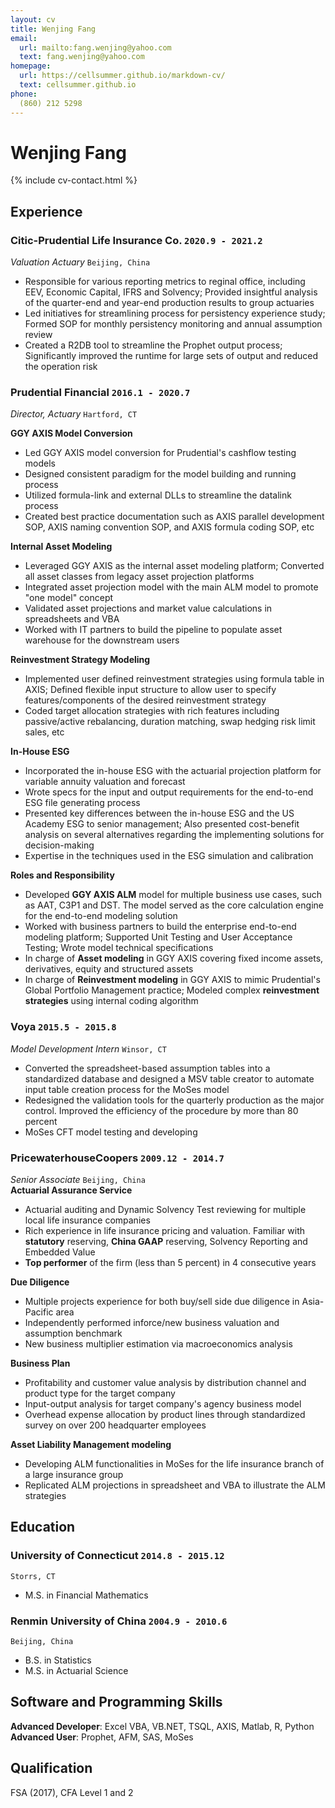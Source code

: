 ```yaml
---
layout: cv
title: Wenjing Fang
email:
  url: mailto:fang.wenjing@yahoo.com
  text: fang.wenjing@yahoo.com
homepage:
  url: https://cellsummer.github.io/markdown-cv/
  text: cellsummer.github.io
phone:
  (860) 212 5298
---
```


# Wenjing **Fang**

<!--
include contact information from the front matter
Supported arguments:
    - homepage: url, text
    - phone
    - email
-->

{% include cv-contact.html %}

## Experience

### **Citic-Prudential Life Insurance Co.** `2020.9 - 2021.2`

_Valuation Actuary_ `Beijing, China` <br>
* Responsible for various reporting metrics to reginal office, including EEV, Economic Capital, IFRS and Solvency; Provided insightful analysis of the quarter-end and year-end production results to group actuaries
* Led initiatives for streamlining process for persistency experience study; Formed SOP for monthly persistency monitoring and annual assumption review 
* Created a R2DB tool to streamline the Prophet output process; Significantly improved the runtime for large sets of output and reduced the operation risk
####  
### **Prudential Financial** `2016.1 - 2020.7`

_Director, Actuary_ `Hartford, CT` <br>

**GGY AXIS Model Conversion**
* Led GGY AXIS model conversion for Prudential's cashflow testing models 
* Designed consistent paradigm for the model building and running process
* Utilized formula-link and external DLLs to streamline the datalink process 
* Created best practice documentation such as AXIS parallel development SOP, AXIS naming convention SOP, and AXIS formula coding SOP, etc

**Internal Asset Modeling**
* Leveraged GGY AXIS as the internal asset modeling platform; Converted all asset classes from legacy asset projection platforms
* Integrated asset projection model with the main ALM model to promote "one model" concept
* Validated asset projections and market value calculations in spreadsheets and VBA
* Worked with IT partners to build the pipeline to populate asset warehouse for the downstream users

**Reinvestment Strategy Modeling**
* Implemented user defined reinvestment strategies using formula table in AXIS; Defined flexible input structure to allow user to specify features/components of the desired reinvestment strategy
* Coded target allocation strategies with rich features including passive/active rebalancing, duration matching, swap hedging risk limit sales, etc

**In-House ESG**
* Incorporated the in-house ESG with the actuarial projection platform for variable annuity valuation and forecast
* Wrote specs for the input and output requirements for the end-to-end ESG file generating process
* Presented key differences between the in-house ESG and the US Academy ESG to senior management; Also presented cost-benefit analysis on several alternatives regarding the implementing solutions for decision-making
* Expertise in the techniques used in the ESG simulation and calibration

**Roles and Responsibility**
* Developed **GGY AXIS ALM** model for multiple business use cases, such as AAT, C3P1 and DST. The model served as the core calculation engine for the end-to-end modeling solution
* Worked with business partners to build the enterprise end-to-end modeling platform; Supported Unit Testing and User Acceptance Testing; Wrote model technical specifications
* In charge of **Asset modeling** in GGY AXIS covering fixed income assets, derivatives, equity and structured assets
* In charge of **Reinvestment modeling** in GGY AXIS to mimic Prudential's Global Portfolio Management practice; Modeled complex **reinvestment strategies** using internal coding algorithm

### **Voya** `2015.5 - 2015.8`

_Model Development Intern_ `Winsor, CT`<br> 
* Converted the spreadsheet-based assumption tables into a standardized database and designed a MSV table creator to automate input table creation process for the MoSes model
* Redesigned the validation tools for the quarterly production as the major control. Improved the efficiency of the procedure by more than 80 percent
* MoSes CFT model testing and developing

### **PricewaterhouseCoopers** `2009.12 - 2014.7`

_Senior Associate_ `Beijing, China`<br> 
**Actuarial Assurance Service**
* Actuarial auditing and Dynamic Solvency Test reviewing for multiple local life insurance companies
* Rich experience in life insurance pricing and valuation. Familiar with **statutory** reserving, **China GAAP** reserving, Solvency Reporting and Embedded Value
* **Top performer** of the firm (less than 5 percent) in 4 consecutive years

**Due Diligence**
* Multiple projects experience for both buy/sell side due diligence in Asia-Pacific area
* Independently performed inforce/new business valuation and assumption benchmark
* New business multiplier estimation via macroeconomics analysis

**Business Plan**
* Profitability and customer value analysis by distribution channel and product type for the target company
* Input-output analysis for target company's agency business model
* Overhead expense allocation by product lines through standardized survey on over 200 headquarter employees

**Asset Liability Management modeling**
* Developing ALM functionalities in MoSes for the life insurance branch of a large insurance group
* Replicated ALM projections in spreadsheet and VBA to illustrate the ALM strategies 


## Education

### **University of Connecticut** `2014.8 - 2015.12`
```
Storrs, CT
```
- M.S. in Financial Mathematics

### **Renmin University of China** `2004.9 - 2010.6`

```
Beijing, China
```

- B.S. in Statistics
- M.S. in Actuarial Science

## Software and Programming Skills

**Advanced Developer**: Excel VBA, VB.NET, TSQL, AXIS, Matlab, R, Python<br>
**Advanced User**: Prophet, AFM, SAS, MoSes 

## Qualification
FSA (2017), CFA Level 1 and 2

<!-- ### Footer

Last updated: 3/30/2020 -->
